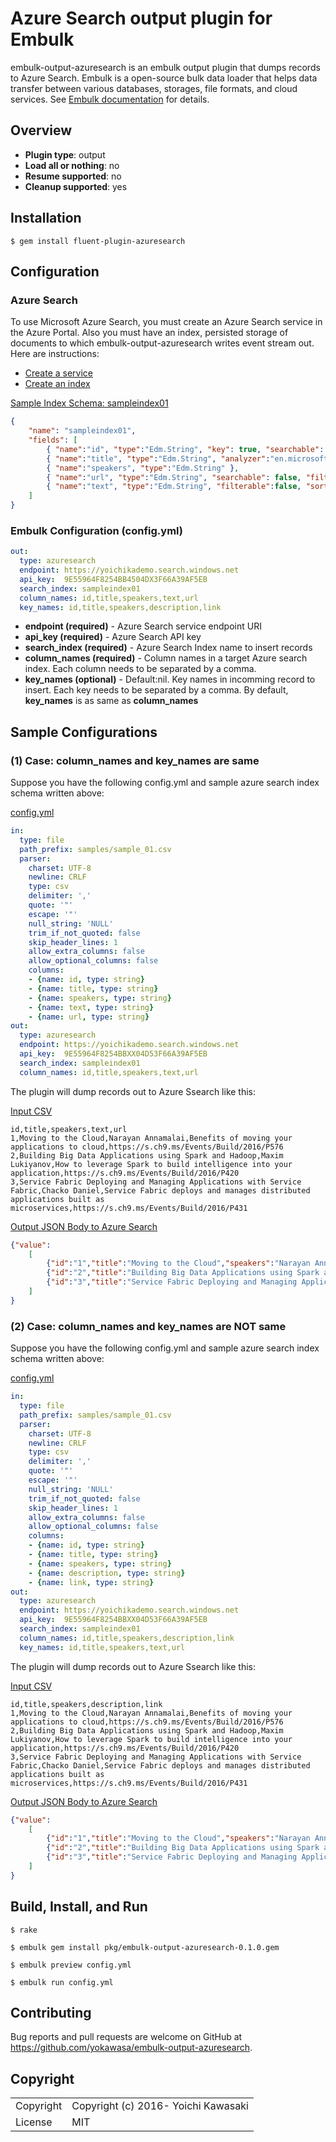 # Azure Search output plugin for Embulk

embulk-output-azuresearch is an embulk output plugin that dumps records to Azure Search. Embulk is a open-source bulk data loader that helps data transfer between various databases, storages, file formats, and cloud services. See [Embulk documentation](http://www.embulk.org/docs/) for details.

## Overview

* **Plugin type**: output
* **Load all or nothing**: no
* **Resume supported**: no
* **Cleanup supported**: yes

## Installation

    $ gem install fluent-plugin-azuresearch

## Configuration

### Azure Search

To use Microsoft Azure Search, you must create an Azure Search service in the Azure Portal. Also you must have an index, persisted storage of documents to which embulk-output-azuresearch writes event stream out. Here are instructions:

 * [Create a service](https://azure.microsoft.com/en-us/documentation/articles/search-create-service-portal/)
 * [Create an index](https://azure.microsoft.com/en-us/documentation/articles/search-what-is-an-index/)


<u>Sample Index Schema: sampleindex01</u>

```json
{
    "name": "sampleindex01",
    "fields": [
        { "name":"id", "type":"Edm.String", "key": true, "searchable": false },
        { "name":"title", "type":"Edm.String", "analyzer":"en.microsoft" },
        { "name":"speakers", "type":"Edm.String" },
        { "name":"url", "type":"Edm.String", "searchable": false, "filterable":false, "sortable":false, "facetable":false },
        { "name":"text", "type":"Edm.String", "filterable":false, "sortable":false, "facetable":false, "analyzer":"en.microsoft" }
    ]
}
```


### Embulk Configuration (config.yml)

```yaml
out:
  type: azuresearch
  endpoint: https://yoichikademo.search.windows.net
  api_key:  9E55964F8254BB4504DX3F66A39AF5EB
  search_index: sampleindex01
  column_names: id,title,speakers,text,url
  key_names: id,title,speakers,description,link
```

 * **endpoint (required)** - Azure Search service endpoint URI
 * **api\_key (required)** - Azure Search API key
 * **search\_index (required)** - Azure Search Index name to insert records
 * **column\_names (required)** - Column names in a target Azure search index. Each column needs to be separated by a comma.
 * **key\_names (optional)** - Default:nil. Key names in incomming record to insert. Each key needs to be separated by a comma. By default, **key\_names** is as same as **column\_names**


## Sample Configurations

### (1) Case: column_names and key_names are same

Suppose you have the following config.yml and sample azure search index schema written above:

<u>config.yml</u>

```yaml
in:
  type: file
  path_prefix: samples/sample_01.csv
  parser:
    charset: UTF-8
    newline: CRLF
    type: csv
    delimiter: ','
    quote: '"'
    escape: '"'
    null_string: 'NULL'
    trim_if_not_quoted: false
    skip_header_lines: 1
    allow_extra_columns: false
    allow_optional_columns: false
    columns:
    - {name: id, type: string}
    - {name: title, type: string}
    - {name: speakers, type: string}
    - {name: text, type: string}
    - {name: url, type: string}
out:
  type: azuresearch
  endpoint: https://yoichikademo.search.windows.net
  api_key:  9E55964F8254BBXX04D53F66A39AF5EB
  search_index: sampleindex01
  column_names: id,title,speakers,text,url
```

The plugin will dump records out to Azure Ssearch like this:

<u>Input CSV</u>

```csv
id,title,speakers,text,url
1,Moving to the Cloud,Narayan Annamalai,Benefits of moving your applications to cloud,https://s.ch9.ms/Events/Build/2016/P576
2,Building Big Data Applications using Spark and Hadoop,Maxim Lukiyanov,How to leverage Spark to build intelligence into your application,https://s.ch9.ms/Events/Build/2016/P420
3,Service Fabric Deploying and Managing Applications with Service Fabric,Chacko Daniel,Service Fabric deploys and manages distributed applications built as microservices,https://s.ch9.ms/Events/Build/2016/P431
```

<u>Output JSON Body to Azure Search</u>

```json
{"value":
    [
        {"id":"1","title":"Moving to the Cloud","speakers":"Narayan Annamalai","text":"Benefits of moving your applications to cloud","url":"https://s.ch9.ms/Events/Build/2016/P576","@search.action":"mergeOrUpload"},
        {"id":"2","title":"Building Big Data Applications using Spark and Hadoop","speakers":"Maxim Lukiyanov","text":"How to leverage Spark to build intelligence into your application","url":"https://s.ch9.ms/Events/Build/2016/P420","@search.action":"mergeOrUpload"},
        {"id":"3","title":"Service Fabric Deploying and Managing Applications with Service Fabric","speakers":"Chacko Daniel","text":"Service Fabric deploys and manages distributed applications built as microservices","url":"https://s.ch9.ms/Events/Build/2016/P431","@search.action":"mergeOrUpload"}
    ]
}
```

### (2) Case: column_names and key_names are NOT same

Suppose you have the following config.yml and sample azure search index schema written above:

<u>config.yml</u>

```yaml
in:
  type: file
  path_prefix: samples/sample_01.csv
  parser:
    charset: UTF-8
    newline: CRLF
    type: csv
    delimiter: ','
    quote: '"'
    escape: '"'
    null_string: 'NULL'
    trim_if_not_quoted: false
    skip_header_lines: 1
    allow_extra_columns: false
    allow_optional_columns: false
    columns:
    - {name: id, type: string}
    - {name: title, type: string}
    - {name: speakers, type: string}
    - {name: description, type: string}
    - {name: link, type: string}
out:
  type: azuresearch
  endpoint: https://yoichikademo.search.windows.net
  api_key:  9E55964F8254BBXX04D53F66A39AF5EB
  search_index: sampleindex01
  column_names: id,title,speakers,description,link
  key_names: id,title,speakers,text,url
```


The plugin will dump records out to Azure Ssearch like this:

<u>Input CSV</u>

```csv
id,title,speakers,description,link
1,Moving to the Cloud,Narayan Annamalai,Benefits of moving your applications to cloud,https://s.ch9.ms/Events/Build/2016/P576
2,Building Big Data Applications using Spark and Hadoop,Maxim Lukiyanov,How to leverage Spark to build intelligence into your application,https://s.ch9.ms/Events/Build/2016/P420
3,Service Fabric Deploying and Managing Applications with Service Fabric,Chacko Daniel,Service Fabric deploys and manages distributed applications built as microservices,https://s.ch9.ms/Events/Build/2016/P431
```

<u>Output JSON Body to Azure Search</u>

```json
{"value":
    [
        {"id":"1","title":"Moving to the Cloud","speakers":"Narayan Annamalai","text":"Benefits of moving your applications to cloud","url":"https://s.ch9.ms/Events/Build/2016/P576","@search.action":"mergeOrUpload"},
        {"id":"2","title":"Building Big Data Applications using Spark and Hadoop","speakers":"Maxim Lukiyanov","text":"How to leverage Spark to build intelligence into your application","url":"https://s.ch9.ms/Events/Build/2016/P420","@search.action":"mergeOrUpload"},
        {"id":"3","title":"Service Fabric Deploying and Managing Applications with Service Fabric","speakers":"Chacko Daniel","text":"Service Fabric deploys and manages distributed applications built as microservices","url":"https://s.ch9.ms/Events/Build/2016/P431","@search.action":"mergeOrUpload"}
    ]
}
```


## Build, Install, and Run

```
$ rake

$ embulk gem install pkg/embulk-output-azuresearch-0.1.0.gem

$ embulk preview config.yml

$ embulk run config.yml

```

## Contributing

Bug reports and pull requests are welcome on GitHub at https://github.com/yokawasa/embulk-output-azuresearch.

## Copyright

<table>
  <tr>
    <td>Copyright</td><td>Copyright (c) 2016- Yoichi Kawasaki</td>
  </tr>
  <tr>
    <td>License</td><td>MIT</td>
  </tr>
</table>

